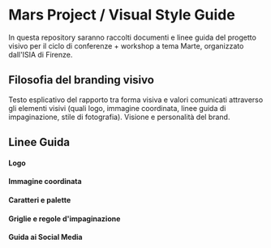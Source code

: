 # Mars Project / Visual Style Guide
In questa repository saranno raccolti documenti e linee guida del progetto visivo per il ciclo di conferenze + workshop a tema Marte, organizzato dall'ISIA di Firenze.

## Filosofia del branding visivo
Testo esplicativo del rapporto tra forma visiva e valori comunicati attraverso gli elementi visivi (quali logo, immagine coordinata, linee guida di impaginazione, stile di fotografia). Visione e personalità del brand.

## Linee Guida
#### Logo
#### Immagine coordinata
#### Caratteri e palette
#### Griglie e regole d'impaginazione
#### Guida ai Social Media

